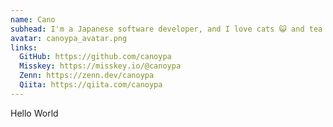 ```yaml
---
name: Cano
subhead: I'm a Japanese software developer, and I love cats 😺 and tea 🫖.
avatar: canoypa_avatar.png
links:
  GitHub: https://github.com/canoypa
  Misskey: https://misskey.io/@canoypa
  Zenn: https://zenn.dev/canoypa
  Qiita: https://qiita.com/canoypa
---
```


Hello World
